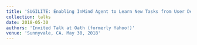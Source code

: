 ```yaml
---
title: 'SUGILITE: Enabling InMind Agent to Learn New Tasks from User Demonstration'
collection: talks
date: 2018-05-30
authors: 'Invited Talk at Oath (formerly Yahoo!)'
venue: 'Sunnyvale, CA. May 30, 2018'
---
```

